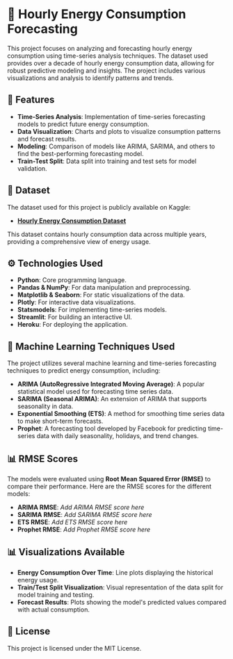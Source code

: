 # 🔋 Hourly Energy Consumption Forecasting

This project focuses on analyzing and forecasting hourly energy consumption using time-series analysis techniques. The dataset used provides over a decade of hourly energy consumption data, allowing for robust predictive modeling and insights. The project includes various visualizations and analysis to identify patterns and trends.

## 🌟 Features

- **Time-Series Analysis**: Implementation of time-series forecasting models to predict future energy consumption.
- **Data Visualization**: Charts and plots to visualize consumption patterns and forecast results.
- **Modeling**: Comparison of models like ARIMA, SARIMA, and others to find the best-performing forecasting model.
- **Train-Test Split**: Data split into training and test sets for model validation.

## 📁 Dataset

The dataset used for this project is publicly available on Kaggle:

- **[Hourly Energy Consumption Dataset](https://www.kaggle.com/datasets/robikscube/hourly-energy-consumption)**

This dataset contains hourly consumption data across multiple years, providing a comprehensive view of energy usage.

## ⚙️ Technologies Used

- **Python**: Core programming language.
- **Pandas & NumPy**: For data manipulation and preprocessing.
- **Matplotlib & Seaborn**: For static visualizations of the data.
- **Plotly**: For interactive data visualizations.
- **Statsmodels**: For implementing time-series models.
- **Streamlit**: For building an interactive UI.
- **Heroku**: For deploying the application.

## 🤖 Machine Learning Techniques Used

The project utilizes several machine learning and time-series forecasting techniques to predict energy consumption, including:

- **ARIMA (AutoRegressive Integrated Moving Average)**: A popular statistical model used for forecasting time series data.
- **SARIMA (Seasonal ARIMA)**: An extension of ARIMA that supports seasonality in data.
- **Exponential Smoothing (ETS)**: A method for smoothing time series data to make short-term forecasts.
- **Prophet**: A forecasting tool developed by Facebook for predicting time-series data with daily seasonality, holidays, and trend changes.

## 📊 RMSE Scores

The models were evaluated using **Root Mean Squared Error (RMSE)** to compare their performance. Here are the RMSE scores for the different models:

- **ARIMA RMSE**: _Add ARIMA RMSE score here_
- **SARIMA RMSE**: _Add SARIMA RMSE score here_
- **ETS RMSE**: _Add ETS RMSE score here_
- **Prophet RMSE**: _Add Prophet RMSE score here_

## 📊 Visualizations Available

- **Energy Consumption Over Time**: Line plots displaying the historical energy usage.
- **Train/Test Split Visualization**: Visual representation of the data split for model training and testing.
- **Forecast Results**: Plots showing the model's predicted values compared with actual consumption.

## 📄 License

This project is licensed under the MIT License.
